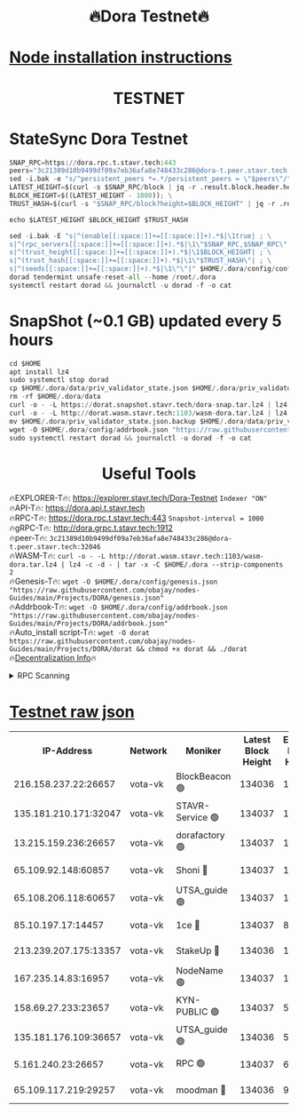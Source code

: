 <h1 align="center"> 🔥Dora Testnet🔥</h1>

[Node installation instructions](https://github.com/obajay/nodes-Guides/tree/main/Projects/DORA)
=

<h1 align="center"> TESTNET</h1>

# StateSync Dora Testnet
```python
SNAP_RPC=https://dora.rpc.t.stavr.tech:443
peers="3c21389d10b9499df09a7eb36afa8e748433c286@dora-t.peer.stavr.tech:32046"
sed -i.bak -e "s/^persistent_peers *=.*/persistent_peers = \"$peers\"/" $HOME/.dora/config/config.toml
LATEST_HEIGHT=$(curl -s $SNAP_RPC/block | jq -r .result.block.header.height); \
BLOCK_HEIGHT=$((LATEST_HEIGHT - 1000)); \
TRUST_HASH=$(curl -s "$SNAP_RPC/block?height=$BLOCK_HEIGHT" | jq -r .result.block_id.hash)

echo $LATEST_HEIGHT $BLOCK_HEIGHT $TRUST_HASH

sed -i.bak -E "s|^(enable[[:space:]]+=[[:space:]]+).*$|\1true| ; \
s|^(rpc_servers[[:space:]]+=[[:space:]]+).*$|\1\"$SNAP_RPC,$SNAP_RPC\"| ; \
s|^(trust_height[[:space:]]+=[[:space:]]+).*$|\1$BLOCK_HEIGHT| ; \
s|^(trust_hash[[:space:]]+=[[:space:]]+).*$|\1\"$TRUST_HASH\"| ; \
s|^(seeds[[:space:]]+=[[:space:]]+).*$|\1\"\"|" $HOME/.dora/config/config.toml
dorad tendermint unsafe-reset-all --home /root/.dora
systemctl restart dorad && journalctl -u dorad -f -o cat
```
# SnapShot (~0.1 GB) updated every 5 hours
```python
cd $HOME
apt install lz4
sudo systemctl stop dorad
cp $HOME/.dora/data/priv_validator_state.json $HOME/.dora/priv_validator_state.json.backup
rm -rf $HOME/.dora/data
curl -o - -L https://dorat.snapshot.stavr.tech/dora-snap.tar.lz4 | lz4 -c -d - | tar -x -C $HOME/.dora --strip-components 2
curl -o - -L http://dorat.wasm.stavr.tech:1103/wasm-dora.tar.lz4 | lz4 -c -d - | tar -x -C $HOME/.dora --strip-components 2
mv $HOME/.dora/priv_validator_state.json.backup $HOME/.dora/data/priv_validator_state.json
wget -O $HOME/.dora/config/addrbook.json "https://raw.githubusercontent.com/obajay/nodes-Guides/main/Projects/DORA/addrbook.json"
sudo systemctl restart dorad && journalctl -u dorad -f -o cat
```
 <h1 align="center"> Useful Tools</h1>
 
🔥EXPLORER-T🔥: https://explorer.stavr.tech/Dora-Testnet        `Indexer "ON"` \
🔥API-T🔥:      https://dora.api.t.stavr.tech \
🔥RPC-T🔥:      https://dora.rpc.t.stavr.tech:443              `Snapshot-interval = 1000` \
🔥gRPC-T🔥:     http://dora.grpc.t.stavr.tech:1912 \
🔥peer-T🔥:     `3c21389d10b9499df09a7eb36afa8e748433c286@dora-t.peer.stavr.tech:32046` \
🔥WASM-T🔥:     ```curl -o - -L http://dorat.wasm.stavr.tech:1103/wasm-dora.tar.lz4 | lz4 -c -d - | tar -x -C $HOME/.dora --strip-components 2``` \
🔥Genesis-T🔥:  ```wget -O $HOME/.dora/config/genesis.json "https://raw.githubusercontent.com/obajay/nodes-Guides/main/Projects/DORA/genesis.json"``` \
🔥Addrbook-T🔥: ```wget -O $HOME/.dora/config/addrbook.json "https://raw.githubusercontent.com/obajay/nodes-Guides/main/Projects/DORA/addrbook.json"``` \
🔥Auto_install script-T🔥:  `wget -O dorat https://raw.githubusercontent.com/obajay/nodes-Guides/main/Projects/DORA/dorat && chmod +x dorat && ./dorat` \
🔥[Decentralization Info](https://github.com/obajay/StateSync-snapshots/tree/main/Projects/Dora/Decentralization)🔥

<details>
<summary>RPC Scanning</summary>

<h2 align="center"> We scan nodes in real time every 4 hours. And we provide the final result of RPC endpoints.
We cannot influence the operation of these nodes in any way. </h2>


```python
If Voting Power is higher than 0 --> then the Node is a validator of the network and may be subject to attack and be a potential threat to the chain.
```
```python
We marked such validators with a red symbol
```

</details>

[Testnet raw json](https://rpc-check.dorat.stavr.tech/dorat/rpc-dorat-result.json)
=



<table><tr><th>IP-Address</th><th>Network</th><th>Moniker</th><th>Latest Block Height</th><th>Earliest Block Height</th><th>Catching Up</th><th>Tx Index</th><th>Voting Power</th><th>Scan Time</th></tr><tr><td>216.158.237.22:26657</td><td>vota-vk</td><td>BlockBeacon 🟢</td><td>134036</td><td>1</td><td>False</td><td>off</td><td>0</td><td>2023-12-29T11:31:32.753591928UTC</td></tr><tr><td>135.181.210.171:32047</td><td>vota-vk</td><td>STAVR-Service 🟢</td><td>134037</td><td>1</td><td>False</td><td>on</td><td>0</td><td>2023-12-29T11:31:37.696766777UTC</td></tr><tr><td>13.215.159.236:26657</td><td>vota-vk</td><td>dorafactory 🟢</td><td>134037</td><td>1</td><td>False</td><td>on</td><td>0</td><td>2023-12-29T11:31:38.593789692UTC</td></tr><tr><td>65.109.92.148:60857</td><td>vota-vk</td><td>Shoni 🔴</td><td>134037</td><td>1</td><td>False</td><td>on</td><td>9323404379593930</td><td>2023-12-29T11:31:40.435614277UTC</td></tr><tr><td>65.108.206.118:60657</td><td>vota-vk</td><td>UTSA_guide 🟢</td><td>134037</td><td>1</td><td>False</td><td>on</td><td>0</td><td>2023-12-29T11:31:40.836718179UTC</td></tr><tr><td>85.10.197.17:14457</td><td>vota-vk</td><td>1ce 🔴</td><td>134037</td><td>8001</td><td>False</td><td>off</td><td>9009000000000000</td><td>2023-12-29T11:31:39.477956715UTC</td></tr><tr><td>213.239.207.175:13357</td><td>vota-vk</td><td>StakeUp 🔴</td><td>134036</td><td>13001</td><td>False</td><td>off</td><td>9009500000000000</td><td>2023-12-29T11:31:32.132931710UTC</td></tr><tr><td>167.235.14.83:16957</td><td>vota-vk</td><td>NodeName 🟢</td><td>134037</td><td>14001</td><td>False</td><td>on</td><td>0</td><td>2023-12-29T11:31:41.116058980UTC</td></tr><tr><td>158.69.27.233:23657</td><td>vota-vk</td><td>KYN-PUBLIC 🟢</td><td>134037</td><td>52001</td><td>False</td><td>on</td><td>0</td><td>2023-12-29T11:31:40.103391804UTC</td></tr><tr><td>135.181.176.109:36657</td><td>vota-vk</td><td>UTSA_guide 🟢</td><td>134036</td><td>55501</td><td>False</td><td>on</td><td>0</td><td>2023-12-29T11:31:31.906890526UTC</td></tr><tr><td>5.161.240.23:26657</td><td>vota-vk</td><td>RPC 🟢</td><td>134037</td><td>60001</td><td>False</td><td>off</td><td>0</td><td>2023-12-29T11:31:39.247273066UTC</td></tr><tr><td>65.109.117.219:29257</td><td>vota-vk</td><td>moodman 🔴</td><td>134036</td><td>99800</td><td>False</td><td>off</td><td>9009100000000000</td><td>2023-12-29T11:31:35.235891381UTC</td></tr></table>
